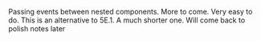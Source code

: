 Passing events between nested components. More to come. Very easy to do. This is an alternative to 5E.1. A much shorter one. Will come back to polish notes later